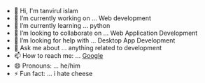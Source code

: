 - 👋 Hi, I'm tanvirul islam
- 🔭 I’m currently working on ... Web development
- 🌱 I’m currently learning ... python
- 👯 I’m looking to collaborate on ... Web Application Development
- 🤔 I’m looking for help with ... Desktop App Development
- 💬 Ask me about ... anything related to development
- 📫 How to reach me: ... [Google](tanvirulIslam2005@gmail.com)
- 😄 Pronouns: ... he/him
- ⚡ Fun fact: ... i hate cheese

<!--
**SmokeyTanvir/SmokeyTanvir** is a ✨ _special_ ✨ repository because its `README.md` (this file) appears on your GitHub profile.

Here are some ideas to get you started:
-->

